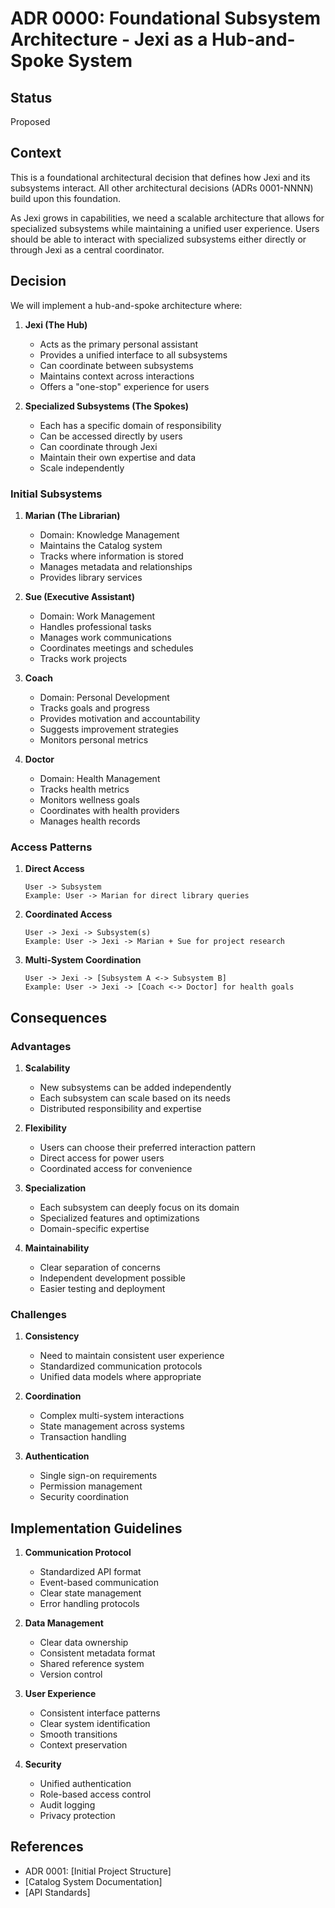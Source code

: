 # ADR 0000: Foundational Subsystem Architecture - Jexi as a Hub-and-Spoke System

## Status
Proposed

## Context
This is a foundational architectural decision that defines how Jexi and its subsystems interact. All other architectural decisions (ADRs 0001-NNNN) build upon this foundation.

As Jexi grows in capabilities, we need a scalable architecture that allows for specialized subsystems while maintaining a unified user experience. Users should be able to interact with specialized subsystems either directly or through Jexi as a central coordinator.

## Decision
We will implement a hub-and-spoke architecture where:

1. **Jexi (The Hub)**
   - Acts as the primary personal assistant
   - Provides a unified interface to all subsystems
   - Can coordinate between subsystems
   - Maintains context across interactions
   - Offers a "one-stop" experience for users

2. **Specialized Subsystems (The Spokes)**
   - Each has a specific domain of responsibility
   - Can be accessed directly by users
   - Can coordinate through Jexi
   - Maintain their own expertise and data
   - Scale independently

### Initial Subsystems

1. **Marian (The Librarian)**
   - Domain: Knowledge Management
   - Maintains the Catalog system
   - Tracks where information is stored
   - Manages metadata and relationships
   - Provides library services

2. **Sue (Executive Assistant)**
   - Domain: Work Management
   - Handles professional tasks
   - Manages work communications
   - Coordinates meetings and schedules
   - Tracks work projects

3. **Coach**
   - Domain: Personal Development
   - Tracks goals and progress
   - Provides motivation and accountability
   - Suggests improvement strategies
   - Monitors personal metrics

4. **Doctor**
   - Domain: Health Management
   - Tracks health metrics
   - Monitors wellness goals
   - Coordinates with health providers
   - Manages health records

### Access Patterns

1. **Direct Access**
   ```
   User -> Subsystem
   Example: User -> Marian for direct library queries
   ```

2. **Coordinated Access**
   ```
   User -> Jexi -> Subsystem(s)
   Example: User -> Jexi -> Marian + Sue for project research
   ```

3. **Multi-System Coordination**
   ```
   User -> Jexi -> [Subsystem A <-> Subsystem B]
   Example: User -> Jexi -> [Coach <-> Doctor] for health goals
   ```

## Consequences

### Advantages
1. **Scalability**
   - New subsystems can be added independently
   - Each subsystem can scale based on its needs
   - Distributed responsibility and expertise

2. **Flexibility**
   - Users can choose their preferred interaction pattern
   - Direct access for power users
   - Coordinated access for convenience

3. **Specialization**
   - Each subsystem can deeply focus on its domain
   - Specialized features and optimizations
   - Domain-specific expertise

4. **Maintainability**
   - Clear separation of concerns
   - Independent development possible
   - Easier testing and deployment

### Challenges
1. **Consistency**
   - Need to maintain consistent user experience
   - Standardized communication protocols
   - Unified data models where appropriate

2. **Coordination**
   - Complex multi-system interactions
   - State management across systems
   - Transaction handling

3. **Authentication**
   - Single sign-on requirements
   - Permission management
   - Security coordination

## Implementation Guidelines

1. **Communication Protocol**
   - Standardized API format
   - Event-based communication
   - Clear state management
   - Error handling protocols

2. **Data Management**
   - Clear data ownership
   - Consistent metadata format
   - Shared reference system
   - Version control

3. **User Experience**
   - Consistent interface patterns
   - Clear system identification
   - Smooth transitions
   - Context preservation

4. **Security**
   - Unified authentication
   - Role-based access control
   - Audit logging
   - Privacy protection

## References
- ADR 0001: [Initial Project Structure]
- [Catalog System Documentation]
- [API Standards]
